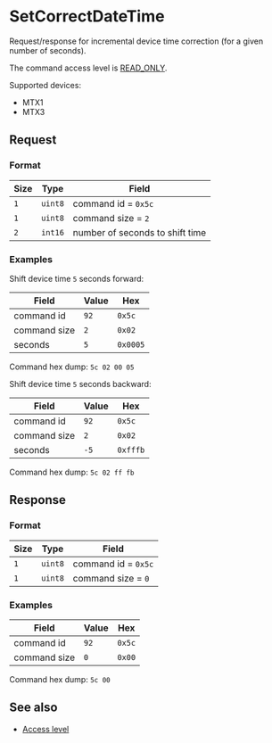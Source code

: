 # SetCorrectDateTime

Request/response for incremental device time correction (for a given number of seconds).

The command access level is [READ_ONLY](../basics.md#command-access-level).

Supported devices:
- MTX1
- MTX3


## Request

### Format

| Size | Type    | Field                           |
| ---- | ------- | ------------------------------- |
| `1`  | `uint8` | command id = `0x5c`             |
| `1`  | `uint8` | command size = `2`              |
| `2`  | `int16` | number of seconds to shift time |

### Examples

Shift device time `5` seconds forward:

| Field        | Value | Hex      |
| ------------ | ----- | -------- |
| command id   | `92`  | `0x5c`   |
| command size | `2`   | `0x02`   |
| seconds      | `5`   | `0x0005` |

Command hex dump: `5c 02 00 05`

Shift device time `5` seconds backward:

| Field        | Value | Hex      |
| ------------ | ----- | -------- |
| command id   | `92`  | `0x5c`   |
| command size | `2`   | `0x02`   |
| seconds      | `-5`  | `0xfffb` |

Command hex dump: `5c 02 ff fb`


## Response

### Format

| Size | Type    | Field               |
| ---- | ------- | ------------------- |
| `1`  | `uint8` | command id = `0x5c` |
| `1`  | `uint8` | command size = `0`  |

### Examples

| Field        | Value | Hex    |
| ------------ | ----- | ------ |
| command id   | `92`  | `0x5c` |
| command size | `0`   | `0x00` |

Command hex dump: `5c 00`


## See also

* [Access level](../basics.md#command-access-level)
